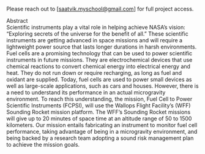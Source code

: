 Please reach out to [saatvik.myschool@gmail.com] for full project access.

Abstract <br />
Scientific instruments play a vital role in helping achieve NASA’s vision: “Exploring secrets of the universe for the benefit of all.” These scientific instruments are getting advanced in space missions and will require a lightweight power source that lasts longer durations in harsh environments. Fuel cells are a promising technology that can be used to power scientific instruments in future missions. They are electrochemical devices that use chemical reactions to convert chemical energy into electrical energy and heat. They do not run down or require recharging, as long as fuel and oxidant are supplied. Today, fuel cells are used to power small devices as well as large-scale applications, such as cars and houses. However, there is a need to understand its performance in an actual microgravity environment. To reach this understanding, the mission, Fuel Cell to Power Scientific Instruments (FCPSI), will use the Wallops Flight Facility’s (WFF) Sounding Rocket mission platform. The WFF’s Sounding Rocket missions will give up to 20 minutes of space time at an altitude range of 50 to 1500 kilometers. Our mission entails fabricating an instrument to monitor fuel cell performance, taking advantage of being in a microgravity environment, and being backed by a research team adopting a sound risk management plan to achieve the mission goals.

